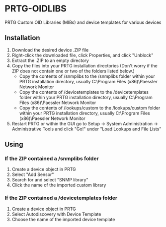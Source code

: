 # PRTG-OIDLIBS
PRTG Custom OID Libraries (MIBs) and device templates for various devices  
## Installation
1. Download the desired device .ZIP file
2. Right-click the downloaded file, click Properties, and click "Unblock"
3. Extract the .ZIP to an empty directory
4. Copy the files into your PRTG installation directories (Don't worry if the ZIP does not contain one or two of the folders listed below.)  
   - Copy the contents of /snmplibs to the /snmplibs folder within your PRTG installation directory, usually C:\Program Files (x86)\Paessler Network Monitor
   - Copy the contents of /devicetemplates to the /devicetemplates folder within your PRTG installation directory, usually C:\Program Files (x86)\Paessler Network Monitor
   - Copy the contents of /lookups/custom to the /lookups/custom folder within your PRTG installation directory, usually C:\Program Files (x86)\Paessler Network Monitor
8. Restart PRTG or within the GUI go to Setup -> System Administration -> Administrative Tools and click "Go!" under "Load Lookups and File Lists"
## Using
### If the ZIP contained a /snmplibs folder
1. Create a device object in PRTG
2. Select "Add Sensor"
3. Search for and select "SNMP library"
4. Click the name of the imported custom library
### If the ZIP contained a /devicetemplates folder
1. Create a device object in PRTG
2. Select Autodiscovery with Device Template
3. Choose the name of the imported device template
